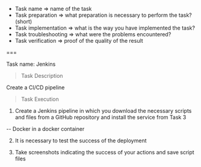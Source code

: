 * Task name => name of the task
* Task preparation => what preparation is necessary to perform the task? (short)
* Task implementation => what is the way you have implemented the task?
* Task troubleshooting => what were the problems encountered?
* Task verification => proof of the quality of the result

===



Task name: Jenkins

>Task Description

Create a CI/CD pipeline

>Task Execution

1. Create a Jenkins pipeline in which you download the necessary scripts and files from a GitHub repository and install the service from Task 3

-- Docker in a docker container

2. It is necessary to test the success of the deployment

3. Take screenshots indicating the success of your actions and save script files